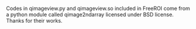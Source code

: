 Codes in qimageview.py and qimageview.so included in FreeROI come from a python module called qimage2ndarray licensed under BSD license.
Thanks for their works.
